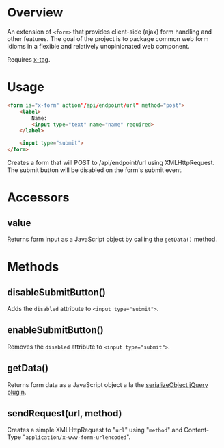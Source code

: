 # Overview

An extension of `<form>` that provides client-side (ajax) form handling and other features.  The goal of the project is to package common web form idioms in a flexible and relatively unopinionated web component.

Requires [x-tag](http://www.x-tags.org/).

# Usage

```html
<form is="x-form" action"/api/endpoint/url" method="post">
    <label>
        Name:
        <input type="text" name="name" required>
    </label>

    <input type="submit">
</form>
```

Creates a form that will POST to /api/endpoint/url using XMLHttpRequest.  The submit button will be disabled on the form's submit event.

# Accessors

## value

Returns form input as a JavaScript object by calling the `getData()` method.

# Methods

## disableSubmitButton()

Adds the `disabled` attribute to `<input type="submit">`.

## enableSubmitButton()

Removes the `disabled` attribute to `<input type="submit">`.

## getData()

Returns form data as a JavaScript object a la the [serializeObject jQuery plugin](http://css-tricks.com/snippets/jquery/serialize-form-to-json/).

## sendRequest(url, method)

Creates a simple XMLHttpRequest to "`url`" using "`method`" and Content-Type "`application/x-www-form-urlencoded`".
